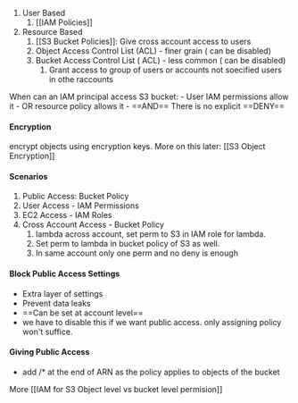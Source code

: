 1. User Based
	1. [[IAM Policies]]
2. Resource Based
	1. [[S3 Bucket Policies]]: Give cross account access to users
	2. Object Access Control List (ACL) - finer grain ( can be disabled)
	3. Bucket Access Control List ( ACL) - less common ( can be disabled)
		1. Grant access to group of users or accounts not soecified users in othe raccounts

When can an IAM principal access S3 bucket:
	- User IAM permissions allow it 
	- OR resource policy allows it 
	- ==AND== There is no explicit ==DENY==


#### Encryption 
encrypt objects using encryption keys.
More on this later:
[[S3 Object Encryption]]
#### Scenarios
1. Public Access: Bucket Policy 
2. User Access - IAM Permissions
3. EC2 Access - IAM Roles
4. Cross Account Access - Bucket Policy
	1. lambda across account, set perm to S3 in IAM role for lambda. 
	2. Set perm to lambda in bucket policy of S3 as well.
	3. In same account only one perm and no deny is enough

#### Block Public Access Settings 
- Extra layer of settings 
- Prevent data leaks 
- ==Can be set at account level==
- we have to disable this if we want public access. only assigning policy won't suffice.

#### Giving Public Access
- add /* at the end of ARN as the policy applies to objects of the bucket

More [[IAM for S3 Object level vs bucket level permision]] 